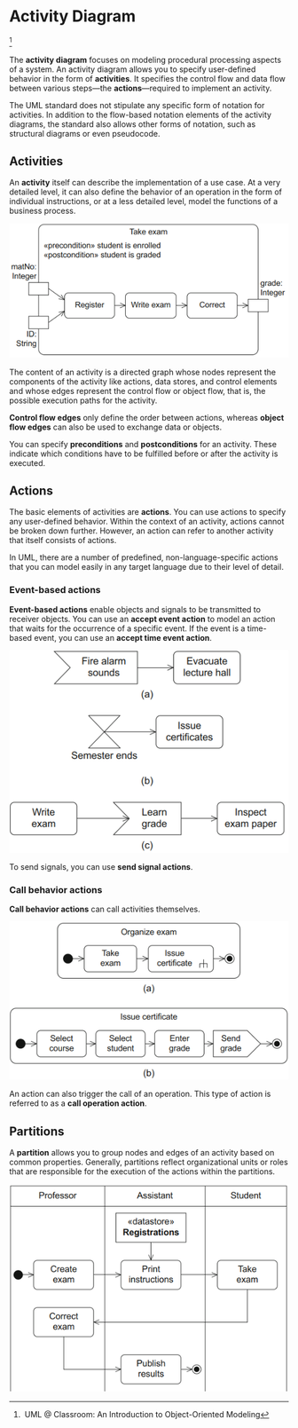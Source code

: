 # Activity Diagram
[^classroom]

The **activity diagram** focuses on modeling procedural processing aspects of a system. An activity diagram allows you to specify user-defined behavior in the form of **activities**. It specifies the control flow and data flow between various steps—the **actions**—required to implement an activity.

The UML standard does not stipulate any specific form of notation for activities. In addition to the flow-based notation elements of the activity diagrams, the standard also allows other forms of notation, such as structural diagrams or even pseudocode.

## Activities
An **activity** itself can describe the implementation of a use case. At a very detailed level, it can also define the behavior of an operation in the form of individual instructions, or at a less detailed level, model the functions of a business process.

![](images/activity.png)

The content of an activity is a directed graph whose nodes represent the components of the activity like actions, data stores, and control elements and whose edges represent the control flow or object flow, that is, the possible execution paths for the activity.

**Control flow edges** only define the order between actions, whereas **object flow edges** can also be used to exchange data or objects.

You can specify **preconditions** and **postconditions** for an activity. These indicate which conditions have to be fulfilled before or after the activity is executed.

## Actions
The basic elements of activities are **actions**. You can use actions to specify any user-defined behavior. Within the context of an activity, actions cannot be broken down further. However, an action can refer to another activity that itself consists of actions.

In UML, there are a number of predefined, non-language-specific actions that you can model easily in any target language due to their level of detail.

### Event-based actions
**Event-based actions** enable objects and signals to be transmitted to receiver objects. You can use an **accept event action** to model an action that waits for the occurrence of a specific event. If the event is a time-based event, you can use an **accept time event action**.

![](images/event-based-actions.png)

To send signals, you can use **send signal actions**.

### Call behavior actions
**Call behavior actions** can call activities themselves.

![](images/call-behavior-action.png)

An action can also trigger the call of an operation. This type of action is referred to as a **call operation action**.

## Partitions
A **partition** allows you to group nodes and edges of an activity based on  common properties. Generally, partitions reflect organizational units or roles that are responsible for the execution of the actions within the partitions.

![](images/activity-partitions.png)


[^classroom]: UML @ Classroom: An Introduction to Object-Oriented Modeling